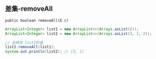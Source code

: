## 差集-removeAll

`public boolean removeAll(E c)`

```java
ArrayList<Integer> list1 = new ArrayList<>(Arrays.asList(2));
ArrayList<Integer> list2 = new ArrayList<>(Arrays.asList(3, 1, 2));

// 会修改 list2的值
list2.removeAll(list1);
System.out.println(list2); // [3, 1]
```